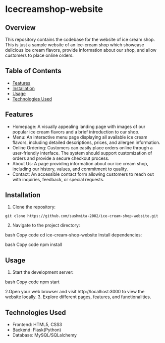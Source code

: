 # Icecreamshop-website

## Overview
This repository contains the codebase for the website of ice cream shop. This is just a sample website of an ice-cream shop which showcase delicious ice cream flavors, provide information about our shop, and allow customers to place online orders.

## Table of Contents
- [Features](#Features)
- [Installation](#Installation)
- [Usage](#Usage)
- [Technologies Used](#TechnologiesUsed)

## Features
- Homepage: A visually appealing landing page with images of our popular ice cream flavors and a brief introduction to our shop.
- Menu: An interactive menu page displaying all available ice cream flavors, including detailed descriptions, prices, and allergen information.
- Online Ordering: Customers can easily place orders online through a user-friendly interface. The system should support customization of orders and provide a secure checkout process.
- About Us: A page providing information about our ice cream shop, including our history, values, and commitment to quality.
- Contact: An accessible contact form allowing customers to reach out with inquiries, feedback, or special requests.

## Installation
1. Clone the repository:
 ```
git clone https://github.com/sushmita-2002/ice-cream-shop-website.git
 ```
2. Navigate to the project directory:

bash
Copy code
cd ice-cream-shop-website
Install dependencies:

bash
Copy code
npm install

## Usage
1. Start the development server:

bash
Copy code
npm start

2.Open your web browser and visit http://localhost:3000 to view the website locally.
3. Explore different pages, features, and functionalities.

## Technologies Used
- Frontend: HTML5, CSS3
- Backend: Flask(Python)
- Database: MySQL/SQLalchemy




   
